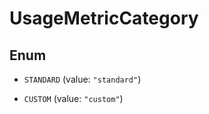 

# UsageMetricCategory

## Enum


* `STANDARD` (value: `"standard"`)

* `CUSTOM` (value: `"custom"`)



